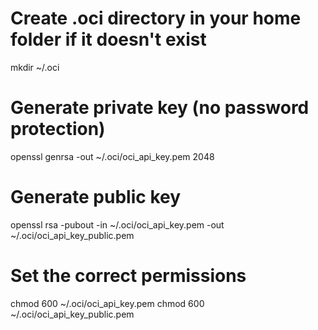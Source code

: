 # Create .oci directory in your home folder if it doesn't exist
mkdir ~/.oci

# Generate private key (no password protection)
openssl genrsa -out ~/.oci/oci_api_key.pem 2048

# Generate public key
openssl rsa -pubout -in ~/.oci/oci_api_key.pem -out ~/.oci/oci_api_key_public.pem

# Set the correct permissions
chmod 600 ~/.oci/oci_api_key.pem
chmod 600 ~/.oci/oci_api_key_public.pem